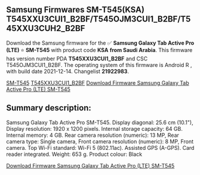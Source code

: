<h2>Samsung Firmwares SM-T545(KSA) T545XXU3CUI1_B2BF/T545OJM3CUI1_B2BF/T545XXU3CUH2_B2BF</h2>
Download the Samsung firmware for the ✅ <strong>Samsung Galaxy Tab Active Pro (LTE) </strong> ⭐ <strong>SM-T545</strong> with product code <strong>KSA</strong> <strong> from Saudi Arabia</strong>. This firmware has version number PDA <strong>T545XXU3CUI1_B2BF</strong> and CSC T545OJM3CUI1_B2BF. The operating system of this firmware is Android R , with build date 2021-12-14. Changelist <strong>21922983</strong>.


[SM-T545](https://samfirm.shop/samsung/model/SM-T545)
[T545XXU3CUI1_B2BF](https://samfirm.shop/samsung/pda/T545XXU3CUI1_B2BF)
[Download Firmware Samsung Galaxy Tab Active Pro (LTE) SM-T545](https://samfirm.shop/samsung/firmware/482455)
<h2>Summary description:</h2>
<p>Samsung Galaxy Tab Active Pro SM-T545. Display diagonal: 25.6 cm (10.1"), Display resolution: 1920 x 1200 pixels. Internal storage capacity: 64 GB. Internal memory: 4 GB. Rear camera resolution (numeric): 13 MP, Rear camera type: Single camera, Front camera resolution (numeric): 8 MP, Front camera. Top Wi-Fi standard: Wi-Fi 5 (802.11ac). Assisted GPS (A-GPS). Card reader integrated. Weight: 653 g. Product colour: Black</p>


[Download Firmware Samsung Galaxy Tab Active Pro (LTE) SM-T545](https://samfirm.shop/samsung/firmware/482455)
